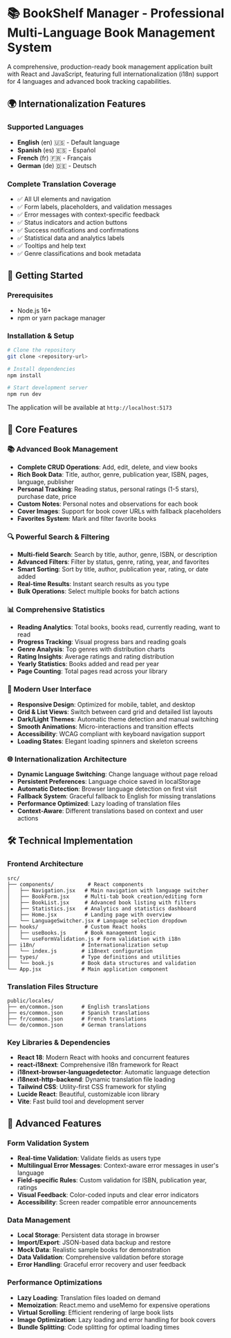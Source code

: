 # 📚 BookShelf Manager - Professional Multi-Language Book Management System

A comprehensive, production-ready book management application built with React and JavaScript, featuring full internationalization (i18n) support for 4 languages and advanced book tracking capabilities.

## 🌍 Internationalization Features

### Supported Languages
- **English** (en) 🇺🇸 - Default language
- **Spanish** (es) 🇪🇸 - Español
- **French** (fr) 🇫🇷 - Français  
- **German** (de) 🇩🇪 - Deutsch

### Complete Translation Coverage
- ✅ All UI elements and navigation
- ✅ Form labels, placeholders, and validation messages
- ✅ Error messages with context-specific feedback
- ✅ Status indicators and action buttons
- ✅ Success notifications and confirmations
- ✅ Statistical data and analytics labels
- ✅ Tooltips and help text
- ✅ Genre classifications and book metadata

## 🚀 Getting Started

### Prerequisites
- Node.js 16+ 
- npm or yarn package manager

### Installation & Setup
```bash
# Clone the repository
git clone <repository-url>

# Install dependencies
npm install

# Start development server
npm run dev
```

The application will be available at `http://localhost:5173`

## 📖 Core Features

### 📚 Advanced Book Management
- **Complete CRUD Operations**: Add, edit, delete, and view books
- **Rich Book Data**: Title, author, genre, publication year, ISBN, pages, language, publisher
- **Personal Tracking**: Reading status, personal ratings (1-5 stars), purchase date, price
- **Custom Notes**: Personal notes and observations for each book
- **Cover Images**: Support for book cover URLs with fallback placeholders
- **Favorites System**: Mark and filter favorite books

### 🔍 Powerful Search & Filtering
- **Multi-field Search**: Search by title, author, genre, ISBN, or description
- **Advanced Filters**: Filter by status, genre, rating, year, and favorites
- **Smart Sorting**: Sort by title, author, publication year, rating, or date added
- **Real-time Results**: Instant search results as you type
- **Bulk Operations**: Select multiple books for batch actions

### 📊 Comprehensive Statistics
- **Reading Analytics**: Total books, books read, currently reading, want to read
- **Progress Tracking**: Visual progress bars and reading goals
- **Genre Analysis**: Top genres with distribution charts
- **Rating Insights**: Average ratings and rating distribution
- **Yearly Statistics**: Books added and read per year
- **Page Counting**: Total pages read across your library

### 🎨 Modern User Interface
- **Responsive Design**: Optimized for mobile, tablet, and desktop
- **Grid & List Views**: Switch between card grid and detailed list layouts
- **Dark/Light Themes**: Automatic theme detection and manual switching
- **Smooth Animations**: Micro-interactions and transition effects
- **Accessibility**: WCAG compliant with keyboard navigation support
- **Loading States**: Elegant loading spinners and skeleton screens

### 🌐 Internationalization Architecture
- **Dynamic Language Switching**: Change language without page reload
- **Persistent Preferences**: Language choice saved in localStorage
- **Automatic Detection**: Browser language detection on first visit
- **Fallback System**: Graceful fallback to English for missing translations
- **Performance Optimized**: Lazy loading of translation files
- **Context-Aware**: Different translations based on context and user actions

## 🛠 Technical Implementation

### Frontend Architecture
```
src/
├── components/           # React components
│   ├── Navigation.jsx   # Main navigation with language switcher
│   ├── BookForm.jsx     # Multi-tab book creation/editing form
│   ├── BookList.jsx     # Advanced book listing with filters
│   ├── Statistics.jsx   # Analytics and statistics dashboard
│   ├── Home.jsx         # Landing page with overview
│   └── LanguageSwitcher.jsx # Language selection dropdown
├── hooks/               # Custom React hooks
│   ├── useBooks.js      # Book management logic
│   └── useFormValidation.js # Form validation with i18n
├── i18n/               # Internationalization setup
│   └── index.js        # i18next configuration
├── types/              # Type definitions and utilities
│   └── book.js         # Book data structures and validation
└── App.jsx             # Main application component
```

### Translation Files Structure
```
public/locales/
├── en/common.json      # English translations
├── es/common.json      # Spanish translations  
├── fr/common.json      # French translations
└── de/common.json      # German translations
```

### Key Libraries & Dependencies
- **React 18**: Modern React with hooks and concurrent features
- **react-i18next**: Comprehensive i18n framework for React
- **i18next-browser-languagedetector**: Automatic language detection
- **i18next-http-backend**: Dynamic translation file loading
- **Tailwind CSS**: Utility-first CSS framework for styling
- **Lucide React**: Beautiful, customizable icon library
- **Vite**: Fast build tool and development server

## 🎯 Advanced Features

### Form Validation System
- **Real-time Validation**: Validate fields as users type
- **Multilingual Error Messages**: Context-aware error messages in user's language
- **Field-specific Rules**: Custom validation for ISBN, publication year, ratings
- **Visual Feedback**: Color-coded inputs and clear error indicators
- **Accessibility**: Screen reader compatible error announcements

### Data Management
- **Local Storage**: Persistent data storage in browser
- **Import/Export**: JSON-based data backup and restore
- **Mock Data**: Realistic sample books for demonstration
- **Data Validation**: Comprehensive validation before storage
- **Error Handling**: Graceful error recovery and user feedback

### Performance Optimizations
- **Lazy Loading**: Translation files loaded on demand
- **Memoization**: React.memo and useMemo for expensive operations
- **Virtual Scrolling**: Efficient rendering of large book lists
- **Image Optimization**: Lazy loading and error handling for book covers
- **Bundle Splitting**: Code splitting for optimal loading times

